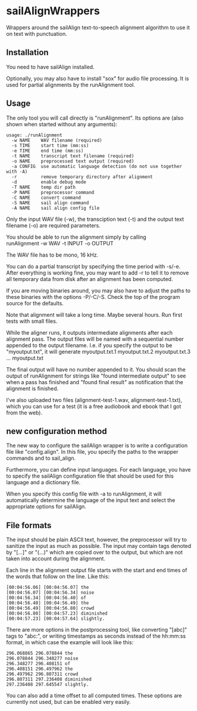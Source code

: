 sailAlignWrappers
=================

Wrappers around the sailAlign text-to-speech alignment algorithm to use it on text with punctuation.


Installation
------------

You need to have sailAlign installed.

Optionally, you may also have to install "sox" for audio file processing.
It is used for partial alignments by the runAlignment tool.


Usage
-----

The only tool you will call directly is "runAlignment".
Its options are (also shown when started without any arguments):

    usage: ./runAlignment
      -w NAME    WAV filename (required)
      -s TIME    start time (mm:ss)
      -e TIME    end time (mm:ss)
      -t NAME    transcript text filename (required)
      -o NAME    preprocessed text output (required)
      -a CONFIG  use automatic language detection (do not use together with -A)
      -r         remove temporary directory after alignment
      -d         enable debug mode
      -T NAME    temp dir path
      -P NAME    preprocessor command
      -C NAME    convert command
      -S NAME    sail align command
      -A NAME    sail align config file

Only the input WAV file (-w), the transciption text (-t) and
the output text filename (-o) are required parameters.

You should be able to run the alignment simply by calling  
  runAlignment -w WAV -t INPUT -o OUTPUT

The WAV file has to be mono, 16 kHz.

You can do a partial transcript by specifying the time period
with -s/-e. After everything is working fine, you may want
to add -r to tell it to remove all temporary data from disk
after an alignment has been computed.

If you are moving binaries around, you may also have to
adjust the paths to these binaries with the options -P/-C/-S.
Check the top of the program source for the defaults.

Note that alignment will take a long time. Maybe several hours.
Run first tests with small files.

While the aligner runs, it outputs intermediate alignments after
each alignment pass. The output files will be named with a sequential
number appended to the output filename. I.e. if you specify the
output to be "myoutput.txt", it will generate
    myoutput.txt.1
    myoutput.txt.2
    myoutput.txt.3
    ...
    myoutput.txt

The final output will have no number appended to it.
You should scan the output of runAlignment for strings like
"found intermediate output" to see when a pass has finished and
"found final result" as notification that the alignment is finished.

I've also uploaded two files (alignment-test-1.wav, alignment-test-1.txt),
which you can use for a test (it is a free audiobook and ebook that I got
from the web).


new configuration method
------------------------
The new way to configure the sailAlign wrapper is to write a configuration
file like "config.align". In this file, you specify the paths to the wrapper
commands and to sail_align.

Furthermore, you can define input languages. For each language, you have to
specify the sailAlign configuration file that should be used for this language
and a dictionary file.

When you specify this config file with -a to runAlignment, it will
automatically determine the language of the input text and select the
appropriate options for sailAlign.


File formats
------------

The input should be plain ASCII text, however, the preprocessor will
try to sanitize the input as much as possible.
The input may contain tags denoted by "[...]" or "(...)" which are copied over to
the output, but which are not taken into account during the alignment.

Each line in the alignment output file starts with the
start and end times of the words that follow on the line.
Like this:

    [00:04:56.06] [00:04:56.07] the
    [00:04:56.07] [00:04:56.34] noise
    [00:04:56.34] [00:04:56.40] of
    [00:04:56.40] [00:04:56.49] the
    [00:04:56.49] [00:04:56.80] crowd
    [00:04:56.80] [00:04:57.23] diminished
    [00:04:57.23] [00:04:57.64] slightly.

There are more options in the postprocessing tool, like converting
"[abc]" tags to "abc:", or writing timestamps as seconds instead
of the hh:mm:ss format, in which case the example will look like this:

    296.068865 296.078844 the
    296.078844 296.348277 noise
    296.348277 296.408151 of
    296.408151 296.497962 the
    296.497962 296.807311 crowd
    296.807311 297.236408 diminished
    297.236408 297.645547 slightly.

You can also add a time offset to all computed times.
These options are currently not used, but can be enabled very easily.

